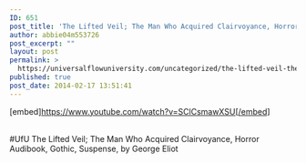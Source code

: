 ```yaml
---
ID: 651
post_title: 'The Lifted Veil; The Man Who Acquired Clairvoyance, Horror Audibook, Gothic, Suspense #UfU'
author: abbie04m553726
post_excerpt: ""
layout: post
permalink: >
  https://universalflowuniversity.com/uncategorized/the-lifted-veil-the-man-who-acquired-clairvoyance-horror-audibook-gothic-suspense-ufu/
published: true
post_date: 2014-02-17 13:51:41
---
```

[embed]https://www.youtube.com/watch?v=SClCsmawXSU[/embed]</br></br>
<p>#UfU The Lifted Veil; The Man Who Acquired Clairvoyance, Horror Audibook, Gothic, Suspense, by George Eliot </p>